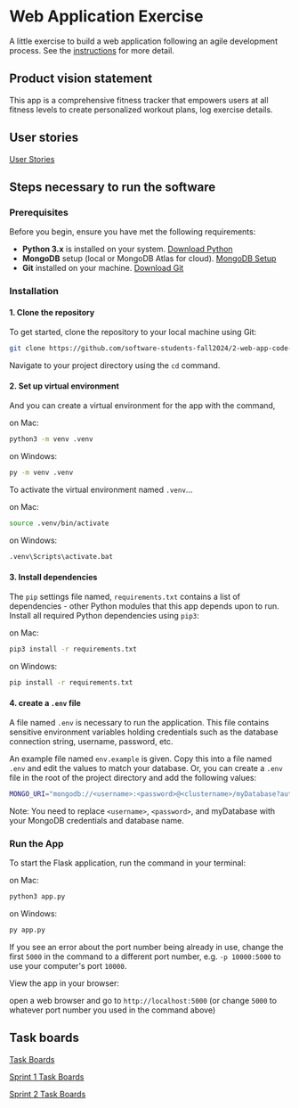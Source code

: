 # Web Application Exercise

A little exercise to build a web application following an agile development process. See the [instructions](instructions.md) for more detail.

## Product vision statement

This app is a comprehensive fitness tracker that empowers users at all fitness levels to create personalized workout plans, log exercise details.

## User stories

[User Stories](https://github.com/software-students-fall2024/2-web-app-code-crafters/issues/5)

## Steps necessary to run the software

### Prerequisites

Before you begin, ensure you have met the following requirements:
- **Python 3.x** is installed on your system. [Download Python](https://www.python.org/downloads/)
- **MongoDB** setup (local or MongoDB Atlas for cloud). [MongoDB Setup](https://www.mongodb.com/try/download/community)
- **Git** installed on your machine. [Download Git](https://git-scm.com/)

### Installation

#### 1. Clone the repository
To get started, clone the repository to your local machine using Git:
```bash
git clone https://github.com/software-students-fall2024/2-web-app-code-crafters.git
```

Navigate to your project directory using the `cd` command.

#### 2. Set up virtual environment
And you can create a virtual environment for the app with the command,

on Mac:

```bash
python3 -m venv .venv
```
on Windows:
```bash
py -m venv .venv
```

To activate the virtual environment named `.venv`...

on Mac:

```bash
source .venv/bin/activate
```

on Windows:

```bash
.venv\Scripts\activate.bat
```

#### 3. Install dependencies
The `pip` settings file named, `requirements.txt` contains a list of dependencies - other Python modules that this app depends upon to run. Install all required Python dependencies using `pip3`:

on Mac:
```bash
pip3 install -r requirements.txt
```

on Windows:
```bash
pip install -r requirements.txt
```

#### 4. create a `.env` file
A file named `.env` is necessary to run the application. This file contains sensitive environment variables holding credentials such as the database connection string, username, password, etc.

An example file named `env.example` is given. Copy this into a file named `.env` and edit the values to match your database. Or, you can create a `.env` file in the root of the project directory and add the following values:

```bash
MONGO_URI="mongodb://<username>:<password>@<clustername>/myDatabase?authSource=admin&retryWrites=true&w=majority"
```

Note: You need to replace `<username>`, `<password>`, and myDatabase with your MongoDB credentials and database name.

### Run the App
To start the Flask application, run the command in your terminal:

on Mac:
```bash
python3 app.py
```

on Windows:
```bash
py app.py
```

If you see an error about the port number being already in use, change the first `5000` in the command to a different port number, e.g. `-p 10000:5000` to use your computer's port `10000`.

View the app in your browser:

open a web browser and go to `http://localhost:5000` (or change `5000` to whatever port number you used in the command above)

## Task boards

[Task Boards](https://github.com/software-students-fall2024/2-web-app-code-crafters/projects?query=is%3Aopen)

[Sprint 1 Task Boards](https://github.com/orgs/software-students-fall2024/projects/34)

[Sprint 2 Task Boards](https://github.com/orgs/software-students-fall2024/projects/82)
